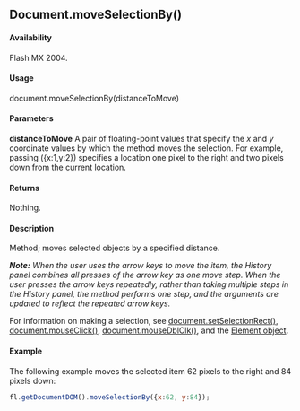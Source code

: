 ## Document.moveSelectionBy()

#### Availability

Flash MX 2004.

#### Usage

document.moveSelectionBy(distanceToMove)

#### Parameters

**distanceToMove** A pair of floating-point values that specify the *x* and *y* coordinate values by which the method moves the selection. For example, passing ({x:1,y:2}) specifies a location one pixel to the right and two pixels down from the current location.

#### Returns

Nothing.

#### Description

Method; moves selected objects by a specified distance.

***Note:** When the user uses the arrow keys to move the item, the History panel combines all presses of the arrow key as one move step. When the user presses the arrow keys repeatedly, rather than taking multiple steps in the History panel, the method performs one step, and the arguments are updated to reflect the repeated arrow keys.*

For information on making a selection, see [document.setSelectionRect()](../Document_object/docu9689.md), [document.mouseClick()](../Document_object/docum130.md), [document.mouseDblClk()](../Document_object/docum140.md), and the [Element object](../Element_object/element_summary.md).

#### Example


The following example moves the selected item 62 pixels to the right and 84 pixels down:

```javascript
fl.getDocumentDOM().moveSelectionBy({x:62, y:84});

```